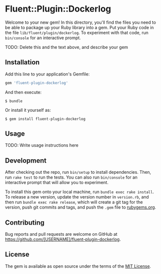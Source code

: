 # Fluent::Plugin::Dockerlog

Welcome to your new gem! In this directory, you'll find the files you need to be able to package up your Ruby library into a gem. Put your Ruby code in the file `lib/fluent/plugin/dockerlog`. To experiment with that code, run `bin/console` for an interactive prompt.

TODO: Delete this and the text above, and describe your gem

## Installation

Add this line to your application's Gemfile:

```ruby
gem 'fluent-plugin-dockerlog'
```

And then execute:

    $ bundle

Or install it yourself as:

    $ gem install fluent-plugin-dockerlog

## Usage

TODO: Write usage instructions here

## Development

After checking out the repo, run `bin/setup` to install dependencies. Then, run `rake test` to run the tests. You can also run `bin/console` for an interactive prompt that will allow you to experiment.

To install this gem onto your local machine, run `bundle exec rake install`. To release a new version, update the version number in `version.rb`, and then run `bundle exec rake release`, which will create a git tag for the version, push git commits and tags, and push the `.gem` file to [rubygems.org](https://rubygems.org).

## Contributing

Bug reports and pull requests are welcome on GitHub at https://github.com/[USERNAME]/fluent-plugin-dockerlog.


## License

The gem is available as open source under the terms of the [MIT License](http://opensource.org/licenses/MIT).

